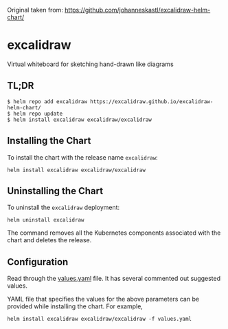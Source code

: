 Original taken from:
https://github.com/johanneskastl/excalidraw-helm-chart/

# excalidraw

Virtual whiteboard for sketching hand-drawn like diagrams

## TL;DR
```console
$ helm repo add excalidraw https://excalidraw.github.io/excalidraw-helm-chart/
$ helm repo update
$ helm install excalidraw excalidraw/excalidraw
```

## Installing the Chart
To install the chart with the release name `excalidraw`:
```console
helm install excalidraw excalidraw/excalidraw
```

## Uninstalling the Chart
To uninstall the `excalidraw` deployment:
```console
helm uninstall excalidraw
```
The command removes all the Kubernetes components associated with the chart and deletes the release.

## Configuration

Read through the [values.yaml](./values.yaml) file. It has several commented out suggested values.

YAML file that specifies the values for the above parameters can be provided while installing the chart.
For example,
```console
helm install excalidraw excalidraw/excalidraw -f values.yaml
```

